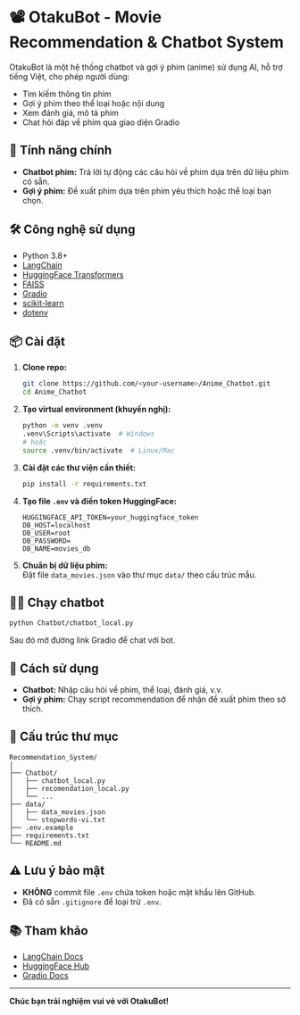 # 📽️ OtakuBot - Movie Recommendation & Chatbot System

OtakuBot là một hệ thống chatbot và gợi ý phim (anime) sử dụng AI, hỗ trợ tiếng Việt, cho phép người dùng:
- Tìm kiếm thông tin phim
- Gợi ý phim theo thể loại hoặc nội dung
- Xem đánh giá, mô tả phim
- Chat hỏi đáp về phim qua giao diện Gradio

## 🚀 Tính năng chính

- **Chatbot phim:** Trả lời tự động các câu hỏi về phim dựa trên dữ liệu phim có sẵn.
- **Gợi ý phim:** Đề xuất phim dựa trên phim yêu thích hoặc thể loại bạn chọn.

## 🛠️ Công nghệ sử dụng

- Python 3.8+
- [LangChain](https://github.com/langchain-ai/langchain)
- [HuggingFace Transformers](https://huggingface.co/)
- [FAISS](https://github.com/facebookresearch/faiss)
- [Gradio](https://gradio.app/)
- [scikit-learn](https://scikit-learn.org/)
- [dotenv](https://pypi.org/project/python-dotenv/)

## 📦 Cài đặt

1. **Clone repo:**
    ```sh
    git clone https://github.com/<your-username>/Anime_Chatbot.git
    cd Anime_Chatbot
    ```

2. **Tạo virtual environment (khuyến nghị):**
    ```sh
    python -m venv .venv
    .venv\Scripts\activate  # Windows
    # hoặc
    source .venv/bin/activate  # Linux/Mac
    ```

3. **Cài đặt các thư viện cần thiết:**
    ```sh
    pip install -r requirements.txt
    ```

4. **Tạo file `.env` và điền token HuggingFace:**
    ```env
    HUGGINGFACE_API_TOKEN=your_huggingface_token
    DB_HOST=localhost
    DB_USER=root
    DB_PASSWORD=
    DB_NAME=movies_db
    ```

5. **Chuẩn bị dữ liệu phim:**  
   Đặt file `data_movies.json` vào thư mục `data/` theo cấu trúc mẫu.

## 🏃‍♂️ Chạy chatbot

```sh
python Chatbot/chatbot_local.py
```
Sau đó mở đường link Gradio để chat với bot.

## 📝 Cách sử dụng

- **Chatbot:** Nhập câu hỏi về phim, thể loại, đánh giá, v.v.
- **Gợi ý phim:** Chạy script recommendation để nhận đề xuất phim theo sở thích.

## 📁 Cấu trúc thư mục

```
Recommendation_System/
│
├── Chatbot/
│   ├── chatbot_local.py
│   ├── recomendation_local.py
│   └── ...
├── data/
│   ├── data_movies.json
│   └── stopwords-vi.txt
├── .env.example
├── requirements.txt
└── README.md
```

## ⚠️ Lưu ý bảo mật

- **KHÔNG** commit file `.env` chứa token hoặc mật khẩu lên GitHub.
- Đã có sẵn `.gitignore` để loại trừ `.env`.

## 📚 Tham khảo

- [LangChain Docs](https://python.langchain.com/)
- [HuggingFace Hub](https://huggingface.co/)
- [Gradio Docs](https://gradio.app/docs/)

---

**Chúc bạn trải nghiệm vui vẻ với OtakuBot!**